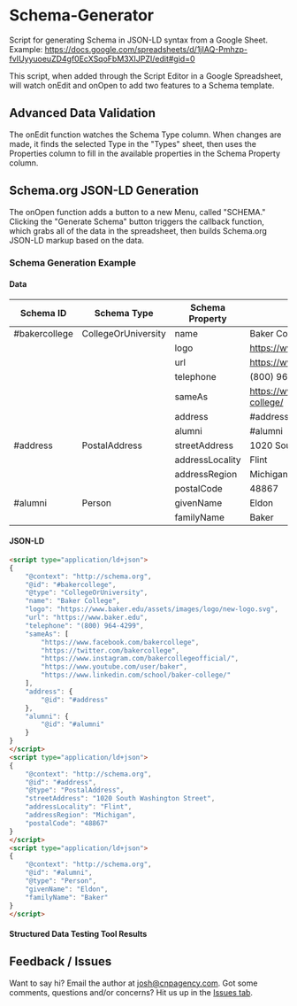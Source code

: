 # Schema-Generator
Script for generating Schema in JSON-LD syntax from a Google Sheet.
Example: https://docs.google.com/spreadsheets/d/1jIAQ-Pmhzp-fvIUyyuoeuZD4gf0EcXSqoFbM3XIJPZI/edit#gid=0

This script, when added through the Script Editor in a Google Spreadsheet, will watch onEdit and onOpen to add two features to a Schema template.

## Advanced Data Validation

The onEdit function watches the Schema Type column. When changes are made, it finds the selected Type in the "Types" sheet, then uses the Properties column to fill in the available properties in the Schema Property column.

## Schema.org JSON-LD Generation

The onOpen function adds a button to a new Menu, called "SCHEMA." Clicking the "Generate Schema" button triggers the callback function, which grabs all of the data in the spreadsheet, then builds Schema.org JSON-LD markup based on the data.

### Schema Generation Example

#### Data

| Schema ID | Schema Type | Schema Property | Schema Value |
|---|---|---|---|
| #bakercollege | CollegeOrUniversity | name | Baker College  |
|   |   | logo | https://www.baker.edu/assets/images/logo/new-logo.svg |
|   |   | url  | https://www.baker.edu |
|   |   | telephone | (800) 964-4299 |
|   |   | sameAs | https://www.facebook.com/bakercollege,https://twitter.com/bakercollege,https://www.instagram.com/bakercollegeofficial/,https://www.youtube.com/user/baker,https://www.linkedin.com/school/baker-college/ |
|   |   | address | #address |
|   |   | alumni | #alumni |
| #address | PostalAddress | streetAddress | 1020 South Washington Street |
|   |   | addressLocality | Flint |
|   |   | addressRegion | Michigan |
|   |   | postalCode | 48867 |
| #alumni | Person | givenName | Eldon |
|   |   | familyName | Baker |

#### JSON-LD

```html
<script type="application/ld+json">
{
	"@context": "http://schema.org",
	"@id": "#bakercollege",
	"@type": "CollegeOrUniversity",
	"name": "Baker College",
	"logo": "https://www.baker.edu/assets/images/logo/new-logo.svg",
	"url": "https://www.baker.edu",
	"telephone": "(800) 964-4299",
	"sameAs": [
		"https://www.facebook.com/bakercollege",
		"https://twitter.com/bakercollege",
		"https://www.instagram.com/bakercollegeofficial/",
		"https://www.youtube.com/user/baker",
		"https://www.linkedin.com/school/baker-college/"
	],
	"address": {
		"@id": "#address"
	},
	"alumni": {
		"@id": "#alumni"
	}
}
</script>
<script type="application/ld+json">
{
	"@context": "http://schema.org",
	"@id": "#address",
	"@type": "PostalAddress",
	"streetAddress": "1020 South Washington Street",
	"addressLocality": "Flint",
	"addressRegion": "Michigan",
	"postalCode": "48867"
}
</script>
<script type="application/ld+json">
{
	"@context": "http://schema.org",
	"@id": "#alumni",
	"@type": "Person",
	"givenName": "Eldon",
	"familyName": "Baker"
}
</script>

```

#### Structured Data Testing Tool Results

## Feedback / Issues

Want to say hi? Email the author at josh@cnpagency.com. Got some comments, questions and/or concerns? Hit us up in the [Issues tab](https://github.com/Clark-Nikdel-Powell/Schema-Generator/issues).
